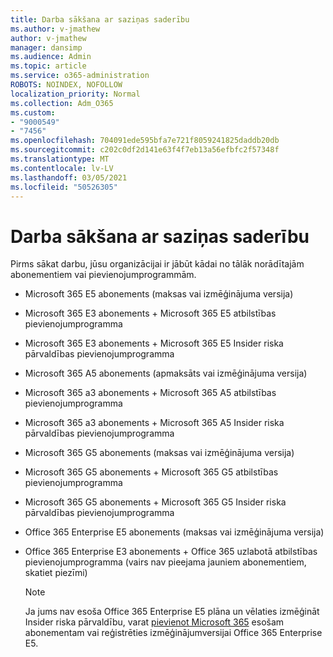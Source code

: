 ```yaml
---
title: Darba sākšana ar saziņas saderību
ms.author: v-jmathew
author: v-jmathew
manager: dansimp
ms.audience: Admin
ms.topic: article
ms.service: o365-administration
ROBOTS: NOINDEX, NOFOLLOW
localization_priority: Normal
ms.collection: Adm_O365
ms.custom:
- "9000549"
- "7456"
ms.openlocfilehash: 704091ede595bfa7e721f8059241825daddb20db
ms.sourcegitcommit: c202c0df2d141e63f4f7eb13a56efbfc2f57348f
ms.translationtype: MT
ms.contentlocale: lv-LV
ms.lasthandoff: 03/05/2021
ms.locfileid: "50526305"
---
```

# <a name="get-started-with-communication-compliance"></a>Darba sākšana ar saziņas saderību

Pirms sākat darbu, jūsu organizācijai ir jābūt kādai no tālāk norādītajām abonementiem vai pievienojumprogrammām.

* Microsoft 365 E5 abonements (maksas vai izmēģinājuma versija)
* Microsoft 365 E3 abonements + Microsoft 365 E5 atbilstības pievienojumprogramma
* Microsoft 365 E3 abonements + Microsoft 365 E5 Insider riska pārvaldības pievienojumprogramma
* Microsoft 365 A5 abonements (apmaksāts vai izmēģinājuma versija)
* Microsoft 365 a3 abonements + Microsoft 365 A5 atbilstības pievienojumprogramma
* Microsoft 365 a3 abonements + Microsoft 365 A5 Insider riska pārvaldības pievienojumprogramma
* Microsoft 365 G5 abonements (maksas vai izmēģinājuma versija)
* Microsoft 365 G5 abonements + Microsoft 365 G5 atbilstības pievienojumprogramma
* Microsoft 365 G5 abonements + Microsoft 365 G5 Insider riska pārvaldības pievienojumprogramma
* Office 365 Enterprise E5 abonements (maksas vai izmēģinājuma versija)
* Office 365 Enterprise E3 abonements + Office 365 uzlabotā atbilstības pievienojumprogramma (vairs nav pieejama jauniem abonementiem, skatiet piezīmi)

    > [!NOTE]
    > Ja jums nav esoša Office 365 Enterprise E5 plāna un vēlaties izmēģināt Insider riska pārvaldību, varat [pievienot Microsoft 365](https://go.microsoft.com/fwlink/?linkid=2130508) esošam abonementam vai reģistrēties izmēģinājumversijai Office 365 Enterprise E5.
